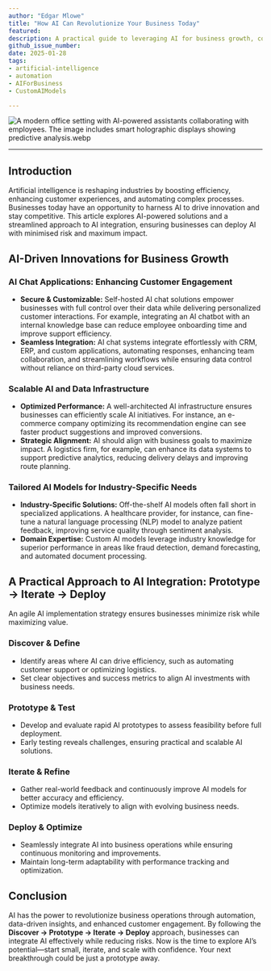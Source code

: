 ```yaml
---
author: "Edgar Mlowe"
title: "How AI Can Revolutionize Your Business Today"
featured:
description: A practical guide to leveraging AI for business growth, covering AI-driven chat applications, scalable data infrastructure, and custom AI models.
github_issue_number: 
date: 2025-01-28
tags:
- artificial-intelligence
- automation
- AIForBusiness
- CustomAIModels

---
```


![A modern office setting with AI-powered assistants collaborating with employees. The image includes smart holographic displays showing predictive analysis.webp](/blog/2025/02/how-ai-can-revolutionize-your-business-today/modern-office-setting-with-AI-powered-assistants-collaborating-with-employees.webp)

<!-- Photo was generated using chatgpt by Edgar Mlowe, 2025-02-04 -->


---

## Introduction

Artificial intelligence is reshaping industries by boosting efficiency, enhancing customer experiences, and automating complex processes. Businesses today have an opportunity to harness AI to drive innovation and stay competitive. This article explores AI-powered solutions and a streamlined approach to AI integration, ensuring businesses can deploy AI with minimised risk and maximum impact.

## AI-Driven Innovations for Business Growth

### AI Chat Applications: Enhancing Customer Engagement

- **Secure & Customizable:** Self-hosted AI chat solutions empower businesses with full control over their data while delivering personalized customer interactions. For example, integrating an AI chatbot with an internal knowledge base can reduce employee onboarding time and improve support efficiency.
- **Seamless Integration:** AI chat systems integrate effortlessly with CRM, ERP, and custom applications, automating responses, enhancing team collaboration, and streamlining workflows while ensuring data control without reliance on third-party cloud services.

### Scalable AI and Data Infrastructure

- **Optimized Performance:** A well-architected AI infrastructure ensures businesses can efficiently scale AI initiatives. For instance, an e-commerce company optimizing its recommendation engine can see faster product suggestions and improved conversions.
- **Strategic Alignment:** AI should align with business goals to maximize impact. A logistics firm, for example, can enhance its data systems to support predictive analytics, reducing delivery delays and improving route planning.

### Tailored AI Models for Industry-Specific Needs

- **Industry-Specific Solutions:** Off-the-shelf AI models often fall short in specialized applications. A healthcare provider, for instance, can fine-tune a natural language processing (NLP) model to analyze patient feedback, improving service quality through sentiment analysis.
- **Domain Expertise:** Custom AI models leverage industry knowledge for superior performance in areas like fraud detection, demand forecasting, and automated document processing.

## A Practical Approach to AI Integration: Prototype → Iterate → Deploy

An agile AI implementation strategy ensures businesses minimize risk while maximizing value.

### Discover & Define

- Identify areas where AI can drive efficiency, such as automating customer support or optimizing logistics.
- Set clear objectives and success metrics to align AI investments with business needs.

### Prototype & Test

- Develop and evaluate rapid AI prototypes to assess feasibility before full deployment.
- Early testing reveals challenges, ensuring practical and scalable AI solutions.

### Iterate & Refine

- Gather real-world feedback and continuously improve AI models for better accuracy and efficiency.
- Optimize models iteratively to align with evolving business needs.

### Deploy & Optimize

- Seamlessly integrate AI into business operations while ensuring continuous monitoring and improvements.
- Maintain long-term adaptability with performance tracking and optimization.

## Conclusion

AI has the power to revolutionize business operations through automation, data-driven insights, and enhanced customer engagement. By following the **Discover → Prototype → Iterate → Deploy** approach, businesses can integrate AI effectively while reducing risks. Now is the time to explore AI’s potential—start small, iterate, and scale with confidence. Your next breakthrough could be just a prototype away.

